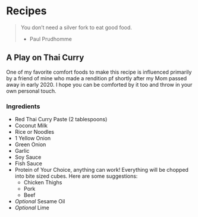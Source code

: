 # Recipes
> You don’t need a silver fork to eat good food.
> - Paul Prudhomme

## A Play on Thai Curry

One of my favorite comfort foods to make this recipe is influenced primarily by a friend of mine who made a rendition pf shortly after my Mom passed away in early 2020. I hope you can be comforted by it too and throw in your own personal touch.

### Ingredients
- Red Thai Curry Paste (2 tablespoons)
- Coconut Milk
- Rice or Noodles
- 1 Yellow Onion
- Green Onion
- Garlic
- Soy Sauce
- Fish Sauce
- Protein of Your Choice, anything can work! Everything will be chopped into bite sized cubes. Here are some suggestions:
  - Chicken Thighs
  - Pork
  - Beef 
- _Optional_ Sesame Oil
- _Optional_ Lime
